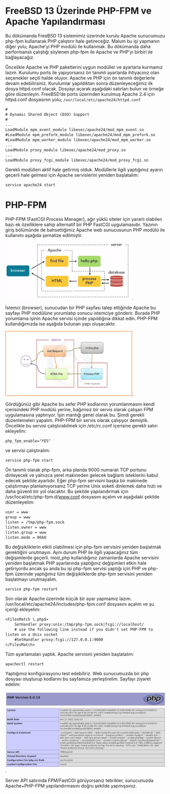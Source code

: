 <!-- Bu makale Bedreddin Şahbaz tarafından yazılmıştır. BSD-3-Clause ile ruhsatlanmıştır. -->

# FreeBSD 13 Üzerinde PHP-FPM ve Apache Yapılandırması

Bu dökümanda FreeBSD 13 sistemimiz üzerinde kurulu Apache sunucumuzu php-fpm kullanarak PHP çalıştırır hale getireceğiz. Malum bu işi yapmanın diğer yolu; Apache’yi PHP modülü ile kullanmak. Bu dökümanda daha performanslı çalıştığı söylenen php-fpm ile Apache ve PHP’yi birbiri ile bağlayacağız.

Öncelikle Apache ve PHP paketlerini uygun modüller ve ayarlarla kurmamız lazım. Kurulumu ports ile yapıyorsanız ön tanımlı ayarlarda ihtiyacınız olan seçenekler seçili halde oluyor. Apache ve PHP için ön tanımlı değerlerle devam edebilirsiniz. Kurulumlar yapıldıktan sonra düzenleyeceğimiz ilk dosya httpd.conf olacak. Dosyayı açarak aşağıdaki satırları bulun ve örneğe göre düzenleyin. FreeBSD’de ports üzerinden kurulmuş Apache 2.4 için httpd.conf dosyasının yolu; ```/usr/local/etc/apache24/httpd.conf```

```
#
# Dynamic Shared Object (DSO) Support
#
...
LoadModule mpm_event_module libexec/apache24/mod_mpm_event.so
#LoadModule mpm_prefork_module libexec/apache24/mod_mpm_prefork.so
#LoadModule mpm_worker_module libexec/apache24/mod_mpm_worker.so
...
LoadModule proxy_module libexec/apache24/mod_proxy.so
...
LoadModule proxy_fcgi_module libexec/apache24/mod_proxy_fcgi.so
```

 Gerekli modülleri aktif hale getirmiş olduk. Modüllerle ilgili yaptığımız ayarın geçerli hale gelmesi için Apache servislerini yeniden başlatalım:

```
service apache24 start
```

# PHP-FPM

PHP-FPM (FastCGI Process Manager), ağır yüklü siteler için yararlı olabilen bazı ek özelliklere sahip alternatif bir PHP FastCGI uygulamasıdır. Yazının giriş bölümünde de bahsettiğimiz Apache web sunucusunun PHP modülü ile kullanımı aşağıda şematize edilmiştir.

![Apache web sunucusunun PHP modülü ile kullanımı](img/request-response-in-php-e1542398057451.jpg "Apache web sunucusunun PHP modülü ile kullanımı ").

İstemci (browser), sunucudan bir PHP sayfası talep ettiğinde Apache bu sayfayı PHP modülüne yorumlatıp sonucu istemciye gönderir. Burada PHP yorumlama işinin Apache servisi içinde yapıldığına dikkat edin. PHP-FPM kullandığımızda ise aşağıda bulunan yapı oluşacaktır.

![PHP-FPM kullandığımızda](img/setup-apache-php-frpm-ubuntu.png "PHP-FPM kullandığımızda").

Gördüğünüz gibi Apache bu sefer PHP kodlarının yorumlanmasını kendi içerisindeki PHP modülü yerine, bağımsız bir servis olarak çalışan FPM uygulamasına yaptırıyor. İşin mantığı genel olarak bu. Şimdi gerekli düzenlemeleri yapalım. PHP-FPM bir servis olarak çalışıyor demiştik. Öncelikle bu servisi çalıştırabilmek için /etc/rc.conf içerisine gerekli satırı ekleyelim:

```
php_fpm_enable="YES"
```

ve servisi çalıştıralım:

```
service php-fpm start
```

Ön tanımlı olarak php-fpm, arka planda 9000 numaralı TCP portunu dinleyecek ve yalnızca yerel makineden gelecek bağlantı isteklerini kabul edecek şekilde ayarlıdır. Eğer php-fpm servisini başka bir makinede çalıştırmayı planlamıyorsanız TCP yerine Unix soketi dinlemek daha hızlı ve daha güvenli bir yol olacaktır. Bu şekilde yapılandırmak için /usr/local/etc/php-fpm.d/www.conf dosyasını açalım ve aşağıdaki şekilde düzenleyelim:

```
user = www
group = www
listen = /tmp/php-fpm.sock
listen.owner = www
listen.group = www
listen.mode = 0660
```

Bu değişikliklerin etkili olabilmesi için php-fpm servisini yeniden başlatmak gerektiğini unutmayın. Aynı durum PHP ile ilgili yapacağınız tüm değişimlerde geçerli. mod_php kullandığınız zamanlarda Apache servisini yeniden başlatmak PHP ayarlarında yaptığınız değişimleri etkin hale getiriyordu ancak şu anda bu işi php-fpm servisi yaptığı için PHP ve php-fpm üzerinde yaptığımız tüm değişikliklerde php-fpm servisini yeniden başlatmayı unutmayalım.

```
service php-fpm restart
```

Son olarak Apache üzerinde küçük bir ayar yapmamız lazım. /usr/local/etc/apache24/Includes/php-fpm.conf dosyasını açalım ve şu içeriği ekleyelim:

```
<FilesMatch \.php$>
    SetHandler proxy:unix:/tmp/php-fpm.sock|fcgi://localhost/
    # use the following line instead if you didn't set PHP-FPM to listen on a Unix socket
    #SetHandler proxy:fcgi://127.0.0.1:9000
</FilesMatch>
```

Tüm ayarlamaları yaptık. Apache servisini yeniden başlatalım:

```
apachectl restart
```

Yaptığımız konfigürasyonu test edebiliriz. Web sunucumuzda bir php dosyası oluşturup <?php phpinfo();?> kodlarını bu sayfamıza yerleştirelim. Sayfayı ziyaret edelim:

![PHP Info](img/phpinfo.png "PHP Info").

Server API satırında FPM/FastCGI görüyorsanız tebrikler, sunucunuzda Apache+PHP-FPM yapılandırmasını doğru şekilde yapmışsınız.